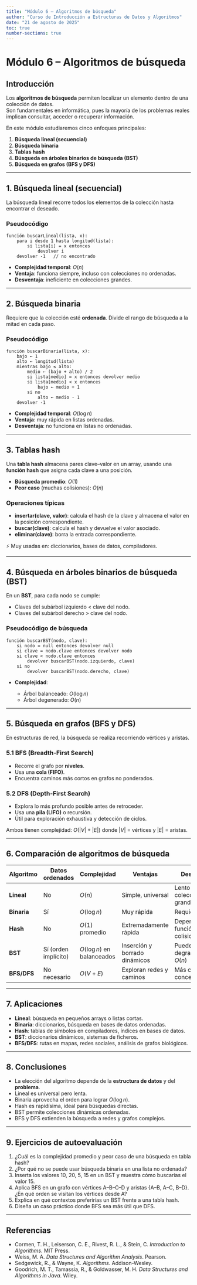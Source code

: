 ```yaml
---
title: "Módulo 6 – Algoritmos de búsqueda"
author: "Curso de Introducción a Estructuras de Datos y Algoritmos"
date: "21 de agosto de 2025"
toc: true
number-sections: true
---
```


# Módulo 6 – Algoritmos de búsqueda

## Introducción

Los **algoritmos de búsqueda** permiten localizar un elemento dentro de una colección de datos.  
Son fundamentales en informática, pues la mayoría de los problemas reales implican consultar, acceder o recuperar información.  

En este módulo estudiaremos cinco enfoques principales:  

1. **Búsqueda lineal (secuencial)**  
2. **Búsqueda binaria**  
3. **Tablas hash**  
4. **Búsqueda en árboles binarios de búsqueda (BST)**  
5. **Búsqueda en grafos (BFS y DFS)**  

---

## 1. Búsqueda lineal (secuencial)

La búsqueda lineal recorre todos los elementos de la colección hasta encontrar el deseado.  

### Pseudocódigo

```text
función buscarLineal(lista, x):
    para i desde 1 hasta longitud(lista):
        si lista[i] = x entonces
            devolver i
    devolver -1   // no encontrado
```

* **Complejidad temporal**: $O(n)$
* **Ventaja**: funciona siempre, incluso con colecciones no ordenadas.
* **Desventaja**: ineficiente en colecciones grandes.

---

## 2. Búsqueda binaria

Requiere que la colección esté **ordenada**.
Divide el rango de búsqueda a la mitad en cada paso.

### Pseudocódigo

```text
función buscarBinaria(lista, x):
    bajo ← 1
    alto ← longitud(lista)
    mientras bajo ≤ alto:
        medio ← (bajo + alto) / 2
        si lista[medio] = x entonces devolver medio
        si lista[medio] < x entonces
            bajo ← medio + 1
        si no
            alto ← medio - 1
    devolver -1
```

* **Complejidad temporal**: $O(\log n)$
* **Ventaja**: muy rápida en listas ordenadas.
* **Desventaja**: no funciona en listas no ordenadas.

---

## 3. Tablas hash

Una **tabla hash** almacena pares clave–valor en un array, usando una **función hash** que asigna cada clave a una posición.

* **Búsqueda promedio**: $O(1)$
* **Peor caso** (muchas colisiones): $O(n)$

### Operaciones típicas

* **insertar(clave, valor)**: calcula el hash de la clave y almacena el valor en la posición correspondiente.
* **buscar(clave)**: calcula el hash y devuelve el valor asociado.
* **eliminar(clave)**: borra la entrada correspondiente.

⚡ Muy usadas en: diccionarios, bases de datos, compiladores.

---

## 4. Búsqueda en árboles binarios de búsqueda (BST)

En un **BST**, para cada nodo se cumple:

* Claves del subárbol izquierdo < clave del nodo.
* Claves del subárbol derecho > clave del nodo.

### Pseudocódigo de búsqueda

```text
función buscarBST(nodo, clave):
    si nodo = null entonces devolver null
    si clave = nodo.clave entonces devolver nodo
    si clave < nodo.clave entonces
        devolver buscarBST(nodo.izquierdo, clave)
    si no
        devolver buscarBST(nodo.derecho, clave)
```

* **Complejidad**:

  * Árbol balanceado: $O(\log n)$
  * Árbol degenerado: $O(n)$

---

## 5. Búsqueda en grafos (BFS y DFS)

En estructuras de red, la búsqueda se realiza recorriendo vértices y aristas.

### 5.1 BFS (Breadth-First Search)

* Recorre el grafo por **niveles**.
* Usa una **cola (FIFO)**.
* Encuentra caminos más cortos en grafos no ponderados.

### 5.2 DFS (Depth-First Search)

* Explora lo más profundo posible antes de retroceder.
* Usa una **pila (LIFO)** o recursión.
* Útil para exploración exhaustiva y detección de ciclos.

Ambos tienen complejidad: $O(|V|+|E|)$ donde $|V|$ = vértices y $|E|$ = aristas.

---

## 6. Comparación de algoritmos de búsqueda

| Algoritmo   | Datos ordenados      | Complejidad                  | Ventajas                      | Desventajas                         | 
| ----------- | -------------------- | ---------------------------- | ----------------------------- | ----------------------------------- | 
| **Lineal**  | No                   | $O(n)$                     | Simple, universal             | Lento en colecciones grandes        |
| **Binaria** | Sí                   | $O(\log n)$                | Muy rápida                    | Requiere orden                      |  
| **Hash**    | No                   | $O(1)$ promedio            | Extremadamente rápida         | Depende de función hash, colisiones |  
| **BST**     | Sí (orden implícito) | $O(\log n)$ en balanceados | Inserción y borrado dinámicos | Puede degradarse a $O(n)$         |  
| **BFS/DFS** | No necesario         | $O( V + E )$                | Exploran redes y caminos      | Más complejos conceptualmente       |

---

## 7. Aplicaciones

* **Lineal**: búsqueda en pequeños arrays o listas cortas.
* **Binaria**: diccionarios, búsqueda en bases de datos ordenadas.
* **Hash**: tablas de símbolos en compiladores, índices en bases de datos.
* **BST**: diccionarios dinámicos, sistemas de ficheros.
* **BFS/DFS**: rutas en mapas, redes sociales, análisis de grafos biológicos.

---

## 8. Conclusiones

* La elección del algoritmo depende de la **estructura de datos** y del **problema**.
* Lineal es universal pero lenta.
* Binaria aprovecha el orden para lograr $O(\log n)$.
* Hash es rapidísima, ideal para búsquedas directas.
* BST permite colecciones dinámicas ordenadas.
* BFS y DFS extienden la búsqueda a redes y grafos complejos.

---

## 9. Ejercicios de autoevaluación

1. ¿Cuál es la complejidad promedio y peor caso de una búsqueda en tabla hash?
2. ¿Por qué no se puede usar búsqueda binaria en una lista no ordenada?
3. Inserta los valores 10, 20, 5, 15 en un BST y muestra cómo buscarías el valor 15.
4. Aplica BFS en un grafo con vértices A–B–C–D y aristas {A–B, A–C, B–D}. ¿En qué orden se visitan los vértices desde A?
5. Explica en qué contextos preferirías un BST frente a una tabla hash.
6. Diseña un caso práctico donde BFS sea más útil que DFS.

---

## Referencias

* Cormen, T. H., Leiserson, C. E., Rivest, R. L., & Stein, C. *Introduction to Algorithms*. MIT Press.
* Weiss, M. A. *Data Structures and Algorithm Analysis*. Pearson.
* Sedgewick, R., & Wayne, K. *Algorithms*. Addison-Wesley.
* Goodrich, M. T., Tamassia, R., & Goldwasser, M. H. *Data Structures and Algorithms in Java*. Wiley.

